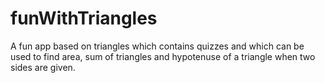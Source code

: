 # funWithTriangles
A fun app based on triangles which contains quizzes and which can be used to find area, sum of triangles and hypotenuse of a triangle when two sides are given.
